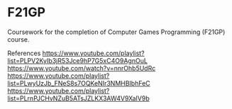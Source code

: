 # F21GP
Coursework for the completion of Computer Games Programming (F21GP) course. 


References
https://www.youtube.com/playlist?list=PLPV2KyIb3jR53Jce9hP7G5xC4O9AgnOuL
https://www.youtube.com/watch?v=nnrOhb5UdRc
https://www.youtube.com/playlist?list=PLwyUzJb_FNeS8s7OQKeNIr3NMHBIbhFeC
https://www.youtube.com/playlist?list=PLrnPJCHvNZuB5ATsJZLKX3AW4V9XaIV9b
